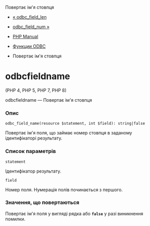 Повертає ім'я стовпця

-   [« odbc\_field\_len](function.odbc-field-len.html)
    
-   [odbc\_field\_num »](function.odbc-field-num.html)
    
-   [PHP Manual](index.html)
    
-   [Функции ODBC](ref.uodbc.html)
    
-   Повертає ім'я стовпця
    

# odbcfieldname

(PHP 4, PHP 5, PHP 7, PHP 8)

odbcfieldname — Повертає ім'я стовпця

### Опис

```methodsynopsis
odbc_field_name(resource $statement, int $field): string|false
```

Повертає ім'я поля, що займає номер стовпця в заданому ідентифікаторі результату.

### Список параметрів

`statement`

Ідентифікатор результату.

`field`

Номер поля. Нумерація полів починається з першого.

### Значення, що повертаються

Повертає ім'я поля у вигляді рядка або **`false`** у разі виникнення помилки.